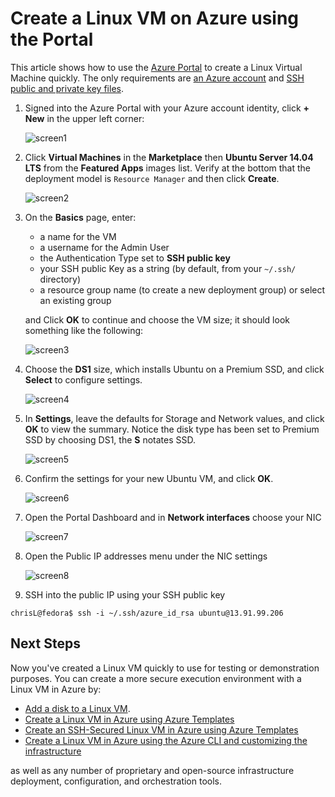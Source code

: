 <properties
    pageTitle="Create a Linux VM using the Azure Portal | Microsoft Azure"
    description="Create a Linux VM using the Azure Portal."
    services="virtual-machines-linux"
    documentationCenter=""
    authors="vlivech"
    manager="timlt"
    editor=""
    tags="azure-resource-manager"
/>

<tags
    ms.service="virtual-machines-linux"
    ms.workload="infrastructure-services"
    ms.tgt_pltfrm="vm-linux"
    ms.devlang="na"
    ms.topic="hero-article"
    ms.date="04/12/2016"
    ms.author="v-livech"
/>

# Create a Linux VM on Azure using the Portal

This article shows how to use the [Azure Portal](https://portal.azure.com/) to create a Linux Virtual Machine quickly. The only requirements are [an Azure account](https://azure.microsoft.com/pricing/free-trial/) and [SSH public and private key files](virtual-machines-linux-mac-create-ssh-keys.md).


1. Signed into the Azure Portal with your Azure account identity, click **+ New** in the upper left corner:

    ![screen1](../media/virtual-machines-linux-quick-create-portal/screen1.png)

2. Click **Virtual Machines** in the **Marketplace** then **Ubuntu Server 14.04 LTS** from the **Featured Apps** images list.  Verify at the bottom that the deployment model is `Resource Manager` and then click **Create**.

    ![screen2](../media/virtual-machines-linux-quick-create-portal/screen2.png)

3. On the **Basics** page, enter:
    - a name for the VM
    - a username for the Admin User
    - the Authentication Type set to **SSH public key**
    - your SSH public Key as a string (by default, from your `~/.ssh/` directory)
    - a resource group name (to create a new deployment group) or select an existing group

    and Click **OK** to continue and choose the VM size; it should look something like the following:

    ![screen3](../media/virtual-machines-linux-quick-create-portal/screen3.png)

4. Choose the **DS1** size, which installs Ubuntu on a Premium SSD, and click **Select** to configure settings.

    ![screen4](../media/virtual-machines-linux-quick-create-portal/screen4.png)

5. In **Settings**, leave the defaults for Storage and Network values, and click **OK** to view the summary.  Notice the disk type has been set to Premium SSD by choosing DS1, the **S** notates SSD.

    ![screen5](../media/virtual-machines-linux-quick-create-portal/screen5.png)

6. Confirm the settings for your new Ubuntu VM, and click **OK**.

    ![screen6](../media/virtual-machines-linux-quick-create-portal/screen6.png)

7. Open the Portal Dashboard and in **Network interfaces** choose your NIC

    ![screen7](../media/virtual-machines-linux-quick-create-portal/screen7.png)

8. Open the Public IP addresses menu under the NIC settings

    ![screen8](../media/virtual-machines-linux-quick-create-portal/screen8.png)

9. SSH into the public IP using your SSH public key

```
chrisL@fedora$ ssh -i ~/.ssh/azure_id_rsa ubuntu@13.91.99.206
```

## Next Steps

Now you've created a Linux VM quickly to use for testing or demonstration purposes. You can create a more secure execution environment with a Linux VM in Azure by:

- [Add a disk to a Linux VM](virtual-machines-linux-add-disk.md).
- [Create a Linux VM in Azure using Azure Templates](virtual-machines-linux-cli-deploy-templates.md)
- [Create an SSH-Secured Linux VM in Azure using Azure Templates](virtual-machines-linux-create-ssh-secured-vm-from-template.md)
- [Create a Linux VM in Azure using the Azure CLI and customizing the infrastructure](virtual-machines-linux-create-cli-complete.md)

as well as any number of proprietary and open-source infrastructure deployment, configuration, and orchestration tools.

